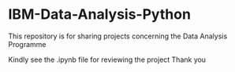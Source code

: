 # IBM-Data-Analysis-Python
This repository is for sharing projects concerning the Data Analysis Programme

Kindly see the .ipynb file for reviewing the project
Thank you
